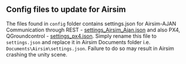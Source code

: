 ## Config files to update for Airsim
The files found in `config` folder contains settings.json for Airsim-AJAN Communication through REST - [settings_Airsim_Ajan.json](settings_Airsim_Ajan.json) and also PX4, QGroundcontrol - [settings_px4.json](settings_px4.json).  Simply rename this file to `settings.json` and replace it in Airsim Documents folder i.e. `Documents\Airsim\settings.json`. Failure to do so may result in Airsim crashing the unity scene.